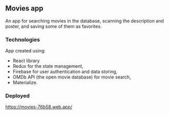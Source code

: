 
## Movies app
An app for searching movies in the database, scanning the description and poster, and saving some of them as favorites.

### Technologies
App created using: 
* React library 
* Redux for the state management, 
* Firebase for user authentication and data storing, 
* OMDb API (the open movie database) for movie search,
* Materialize.

### Deployed

https://movies-76b58.web.app/

